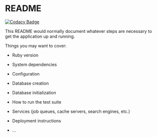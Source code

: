 # README

[![Codacy Badge](https://api.codacy.com/project/badge/Grade/e97cc52a8c424b37a4962d05b46f42e3)](https://app.codacy.com/gh/usmansaleem001/usman-testing-app?utm_source=github.com&utm_medium=referral&utm_content=usmansaleem001/usman-testing-app&utm_campaign=Badge_Grade)

This README would normally document whatever steps are necessary to get the
application up and running.

Things you may want to cover:

* Ruby version

* System dependencies

* Configuration

* Database creation

* Database initialization

* How to run the test suite

* Services (job queues, cache servers, search engines, etc.)

* Deployment instructions

* ...
